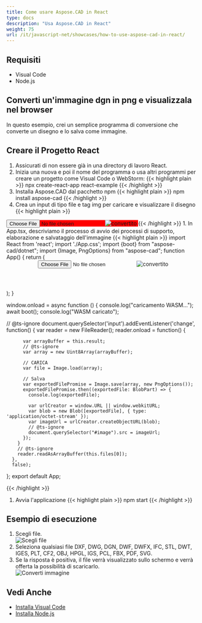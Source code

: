 ```yaml
---
title: Come usare Aspose.CAD in React
type: docs
description: "Usa Aspose.CAD in React"
weight: 75
url: /it/javascript-net/showcases/how-to-use-aspose-cad-in-react/
---
```


## Requisiti
- Visual Code
- Node.js

## Converti un'immagine dgn in png e visualizzala nel browser

In questo esempio, crei un semplice programma di conversione che converte un disegno e lo salva come immagine.

## Creare il Progetto React

1. Assicurati di non essere già in una directory di lavoro React.
1. Inizia una nuova e poi il nome del programma o usa altri programmi per creare un progetto come Visual Code o WebStorm:
{{< highlight plain >}}
npx create-react-app react-example
{{< /highlight >}}
1. Installa Aspose.CAD dal pacchetto npm
{{< highlight plain >}}
npm install aspose-cad
{{< /highlight >}}
1. Crea un input di tipo file e tag img per caricare e visualizzare il disegno
{{< highlight plain >}}
<span style="background-color: red">
  <input id="file" type="file"/>
  <img alt="convertito" id="image" />
</span>
{{< /highlight >}}
1. In App.tsx, descriviamo il processo di avvio dei processi di supporto, elaborazione e salvataggio dell'immagine
{{< highlight plain >}}
import React from 'react';
import './App.css';
import {boot} from "aspose-cad/dotnet";
import {Image, PngOptions} from "aspose-cad";
function App() {
  return (
    <div className="App">
      <header className="App-header">
          <input id="file" type="file"/>
          <img alt="convertito" id="image" />
      </header>
    </div>
  );
}

window.onload = async function () {
  console.log("caricamento WASM...");
  await boot();
  console.log("WASM caricato");

  // @ts-ignore
    document.querySelector('input').addEventListener('change', function() {
        var reader = new FileReader();
        reader.onload = function() {

          var arrayBuffer = this.result;
          // @ts-ignore
          var array = new Uint8Array(arrayBuffer);

          // CARICA
          var file = Image.load(array);

          // Salva
          var exportedFilePromise = Image.save(array, new PngOptions());
          exportedFilePromise.then((exportedFile: BlobPart) => {
            console.log(exportedFile);

            var urlCreator = window.URL || window.webkitURL;
            var blob = new Blob([exportedFile], { type: 'application/octet-stream' });
            var imageUrl = urlCreator.createObjectURL(blob);
            // @ts-ignore
            document.querySelector("#image").src = imageUrl;
          });
        }
        // @ts-ignore
        reader.readAsArrayBuffer(this.files[0]);
      },
      false);
};
export default App;

{{< /highlight >}}
1. Avvia l'applicazione
{{< highlight plain >}}
npm start
{{< /highlight >}}

## Esempio di esecuzione

1. Scegli file.<br>
![Scegli file](/cad/_assets/javascript-net/react/choose-file.png)<br>
1. Seleziona qualsiasi file DXF, DWG, DGN, DWF, DWFX, IFC, STL, DWT, IGES, PLT, CF2, OBJ, HPGL, IGS, PCL, FBX, PDF, SVG.
1. Se la risposta è positiva, il file verrà visualizzato sullo schermo e verrà offerta la possibilità di scaricarlo.<br>
![Converti immagine](/cad/_assets/javascript-net/react/convert-image.png)<br>

## Vedi Anche

- [Installa Visual Code](https://code.visualstudio.com/)
- [Installa Node.js](https://nodejs.org/en/)

